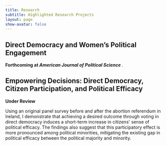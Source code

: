 ```yaml
---
title: Research
subtitle: Highlighted Research Projects
layout: page
show-avatar: false
---
```


  <section class="spotlight">
    <h2> Direct Democracy and Women’s Political Engagement </h2>
  <p> <b>  Forthcoming at <i> American Journal of Political Science </i> </b>. </p> 
  </section>

  <section class="spotlight">
   <h2> Empowering Decisions: Direct Democracy, Citizen Participation, and Political Efficacy </h2>
  <p> <b>  Under Review </b> </p> 
  <p> Using an original panel survey before and after the abortion referendum in Ireland, I demonstrate that achieving a desired outcome through voting in direct democracy induces a short-term increase in citizens' sense of political efficacy. The findings also suggest that this participatory effect is more pronounced among political minorities, mitigating the existing gap in political efficacy between the political majority and minority. </p>
  </section> 
  
  
